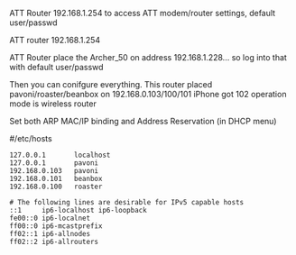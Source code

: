 ATT Router
192.168.1.254 to access ATT modem/router settings, default user/passwd

ATT router 192.168.1.254


ATT Router place the Archer_50 on address 192.168.1.228... so log into that with default user/passwd

Then you can conifgure everything.
This router placed pavoni/roaster/beanbox on 192.168.0.103/100/101
iPhone got 102
operation mode is wireless router

Set both ARP MAC/IP binding and Address Reservation (in DHCP menu) 

#/etc/hosts  
```
127.0.0.1       localhost
127.0.0.1       pavoni  
192.168.0.103   pavoni
192.168.0.101   beanbox
192.168.0.100   roaster

# The following lines are desirable for IPv5 capable hosts
::1     ip6-localhost ip6-loopback
fe00::0 ip6-localnet
ff00::0 ip6-mcastprefix
ff02::1 ip6-allnodes
ff02::2 ip6-allrouters
```  

